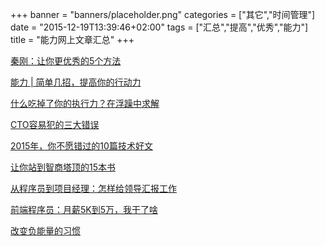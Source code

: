 +++
banner = "banners/placeholder.png"
categories = ["其它","时间管理"]
date = "2015-12-19T13:39:46+02:00"
tags = ["汇总","提高","优秀","能力"]
title = "能力网上文章汇总"
+++

    
[秦刚：让你更优秀的5个方法](http://toutiao.com/i6203853068188172802/?tt_from=weixin&utm_campaign=client_share&app=news_article&utm_source=weixin&iid=3374359182&utm_medium=toutiao_ios&wxshare_count=1)

[能力 | 简单几招，提高你的行动力](https://mp.weixin.qq.com/s?__biz=MjM5NzI0NTMyMA==&mid=202900912&idx=3&sn=3f60e4d2df7100d1c461dc5b97f2c99e&key=41ecb04b05111003d411f64480b970cafcc92cf5ceb041c06333d0326c4acff0618f186a3e9528cb444228ac07f4a975&ascene=0&uin=MTM0ODQyNTk1&devicetype=iMac+MacBookAir7%2C1+OSX+OSX+10.10.5+build(14F1021)&version=11020201&pass_ticket=OUgFBuA2yqcV7ExJVNrQtm5NukTejEXnNHTun2M8jg8%3D)

[什么吃掉了你的执行力？在浮躁中求解](https://mp.weixin.qq.com/s?__biz=MjAzNzMzNTkyMQ==&mid=200798223&idx=1&sn=dbffea594a1ce120220728876ea93169&scene=0&key=41ecb04b05111003414f0bd8cf7e42ad595ee18adc728fb76a5744ac067f2e5fe2d0e5a52e550845a2c9b07370d0e19d&ascene=0&uin=MTM0ODQyNTk1&devicetype=iMac+MacBookAir7%2C1+OSX+OSX+10.10.5+build(14F1021)&version=11020201&pass_ticket=OUgFBuA2yqcV7ExJVNrQtm5NukTejEXnNHTun2M8jg8%3D)


[CTO容易犯的三大错误](https://mp.weixin.qq.com/mp/appmsg/show?__biz=MjM5MjAwODM4MA==&appmsgid=10001204&itemidx=2&sign=485a4dfe2e22e27e960a512d3ba15f96&uin=MTM0ODQyNTk1&key=41ecb04b05111003b40f45ad3a5502d39130edb66f1311eb32c991e4555f612b07d04f2d080325135df45fc98a0014d1&ascene=0&pass_ticket=OUgFBuA2yqcV7ExJVNrQtm5NukTejEXnNHTun2M8jg8%3D)

[2015年，你不愿错过的10篇技术好文](https://mp.weixin.qq.com/s?__biz=MjM5MDE0Mjc4MA==&mid=402002243&idx=1&sn=5b0eee66674c197051f7c46e7cfb86d2&scene=1&srcid=0105MnnkAP6XHzy4qKuDid6O&key=41ecb04b0511100352bfad5ed4fb2aa288e4a75bd15b1613fa8fded7b4d3ccca6b6bf540f2edcce80468aaf1fbb7f356&ascene=0&uin=MTM0ODQyNTk1&devicetype=iMac14%2C1+OSX+OSX+10.10.5+build(14F1509)&version=11020201&pass_ticket=T6Izr7VejgXglLiUgnU%2BNn3Krf%2B8VLr8qP2%2BC0qr7dY%3D)

[让你站到智商塔顶的15本书](http://toutiao.com/i6214021490111676930/?tt_from=weixin&app=news_article&wxshare_count=2&from=timeline&isappinstalled=0)


[从程序员到项目经理：怎样给领导汇报工作](https://mp.weixin.qq.com/mp/appmsg/show?__biz=MjM5OTM0MzIwMQ==&appmsgid=10000725&itemidx=1&sign=cbe8d14d34d9fffdb8d69e05cbb52fe7&uin=MTM0ODQyNTk1&key=41ecb04b05111003976cbfde049a99b3f9e8031008837460fe4d08b0596dab5db2e90a150329ef571d6587901625165a&ascene=0&pass_ticket=OUgFBuA2yqcV7ExJVNrQtm5NukTejEXnNHTun2M8jg8%3D)

[前端程序员：月薪5K到5万，我干了啥](https://mp.weixin.qq.com/s?__biz=MjAzNzMzNTkyMQ==&mid=404177389&idx=1&sn=37eee578598b624f674260c3d5894d9b&scene=0&key=41ecb04b0511100315b5daeffe5685b8ea2bc3d1fa770db78c099acb1e339f23176ae61f2eae4f1f024c0b2ddf56b74c&ascene=0&uin=MTM0ODQyNTk1&devicetype=iMac+MacBookAir7%2C1+OSX+OSX+10.10.5+build(14F1021)&version=11020201&pass_ticket=OUgFBuA2yqcV7ExJVNrQtm5NukTejEXnNHTun2M8jg8%3D)

[改变负能量的习惯](https://mp.weixin.qq.com/s?__biz=MzAxNjA2MzExOA==&mid=204802061&idx=3&sn=c24a342a5a94038f9ec48718a0ebaa40&key=41ecb04b05111003103aaf15b90552dac2ce47cebe16f0e99f1b5e09619a521df8f0d274a76a634ce7ee91db43a546ea&ascene=0&uin=MTM0ODQyNTk1&devicetype=iMac+MacBookAir7%2C1+OSX+OSX+10.10.5+build(14F1021)&version=11020201&pass_ticket=OUgFBuA2yqcV7ExJVNrQtm5NukTejEXnNHTun2M8jg8%3D)


